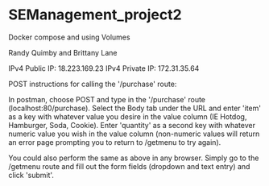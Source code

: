 # SEManagement_project2
Docker compose and using Volumes

Randy Quimby and Brittany Lane

IPv4 Public IP: 18.223.169.23
IPv4 Private IP: 172.31.35.64

POST instructions for calling the '/purchase' route:

In postman, choose POST and type in the '/purchase' route (localhost:80/purchase).  Select the Body tab under the URL and enter 'item' as a key with whatever value you desire in the value column (IE Hotdog, Hamburger, Soda, Cookie).  Enter 'quantity' as a second key with whatever numeric value you wish in the value column (non-numeric values will return an error page prompting you to return to /getmenu to try again).  

You could also perform the same as above in any browser.  Simply go to the /getmenu route and fill out the form fields (dropdown and text entry) and click 'submit'.
